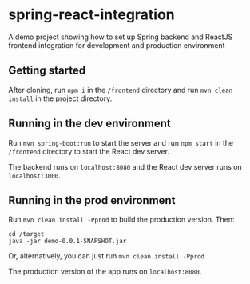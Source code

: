 # spring-react-integration
A demo project showing how to set up Spring backend and ReactJS frontend integration for development and production environment

## Getting started

After cloning, run `npm i` in the `/frontend` directory and 
run `mvn clean install` in the project directory.

## Running in the dev environment

Run `mvn spring-boot:run` to start the server and
run `npm start` in the `/frontend` directory to start the React dev server.

The backend runs on `localhost:8080` and the React dev server runs on `localhost:3000`.

## Running in the prod environment

Run `mvn clean install -Pprod` to build the production version. Then:

```
cd /target
java -jar demo-0.0.1-SNAPSHOT.jar
```

Or, alternatively, you can just run `mvn clean install -Pprod`

The production version of the app runs on `localhost:8080`.
